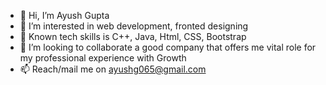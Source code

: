 - 👋 Hi, I’m Ayush Gupta
- 👀 I’m interested in web development, fronted designing
- 🌱 Known tech skills is C++, Java, Html, CSS, Bootstrap
- 💞️ I’m looking to collaborate a good company that offers me vital role for my professional experience with Growth
- 📫 Reach/mail me on ayushg065@gmail.com 
<!---
This-is-Ayush/This-is-Ayush is a ✨ special ✨ repository because its `README.md` (this file) appears on your GitHub profile.
You can click the Preview link to take a look at your changes.
--->
